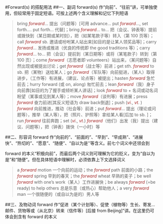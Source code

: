 #Forward(s) 的搭配用法
##一、副词 forward(s) 作“向前”、“往前”讲，可单独使用，但较常用于固定短语。可按上述两个含义理解和记忆下列短语
>bring *forward*… 提出（问题等）[可用 advance… put *forward*…, set forth…. put forth… 代替]；bring *forward*… to… 把（会议、钟表等）提前或拨快到（某日期或某时刻），把（如某笔款子等）转入（第 100 页等）；call *forward* sb. 邀请或吩咐某人站出来[如目的是让某人领奖品等]；carry *forward*… 发扬或推进（优良的传统即 the good traditions 等）；carry *forward*… to… 把（会议）提前到（某日期等）或将（某笔款子）转到（第 100 页）；come *forward*（志愿者即 volunteers）站出来，（某问题等）自然出现或被提出讨论；get *forward*（战士等）前进；get sth. *forward* to sb. 把（某物）送给某人；go *forward*（军队等）向前挺进，（某人）取得进步，（工作等）有进展，（建议、论点等）被提出；hasten *forward* 急忙前去；hurry forward (或 on, along) 匆忙前去；lean *forward*（我）身子向前靠[如目的为了握手或倾听某人讲话]；look *forward* to + 名词或动名词盼望（某事或见到某人等）；move *forward*（谈判等）有进展；press *forward* 奋力前进[其反义短语为 draw back倒退]；push (*vi*., *vt*. ) *forward* 向前推进，推动（社会等）前进；put *forward*… 提出（理论或问题等），推举（某人等），把（照片、护照等）拿给某人看[后加 to sb. ]；run *forward* 往前奔跑；set (*vi*., *vt*.) *forward*（他们）出发（我）提出（建议、问题等），把（钟表）拨快（一小时）等

##二、形容词 forward 作“向前的”、“前面的”、“早到”、“早成熟”、“进展快”、“热切的”、“愿意”、“随便”、“自以为是’’等含义。前七个词义中还领会到

forward 的本义“积极向前”，而最后两个词义则可理解为它的贬义，变为“自以为是”和“随便”。但在具体短语中理解时，必须依靠上下文选择词义

>a *forward* motion 一个向前的运动；the *forward* path 前面的小路；the *forward* spring 早到的春天；the *forward* wheat 早熟的麦子；be well *forward* with one’s work（某人）工作进展快；be always *forward* (=be ready) to help others 总是乐意（或热心）帮助他人；a very *forward* man 一个很随便的（或自以为是的）男人等

##三、及物动词 forward 作“促进（某个计划等）、促使（植物等）生长、寄发…邮件、货物等或（从北京）转来（信件等）[后接 from Beijing]”讲。在这里仍可体会到含有 forward 的本义

<style>em {color: brown;}</style>